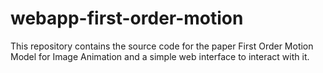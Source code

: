 # webapp-first-order-motion
This repository contains the source code for the paper First Order Motion Model for Image Animation and a simple web interface to interact with it.
